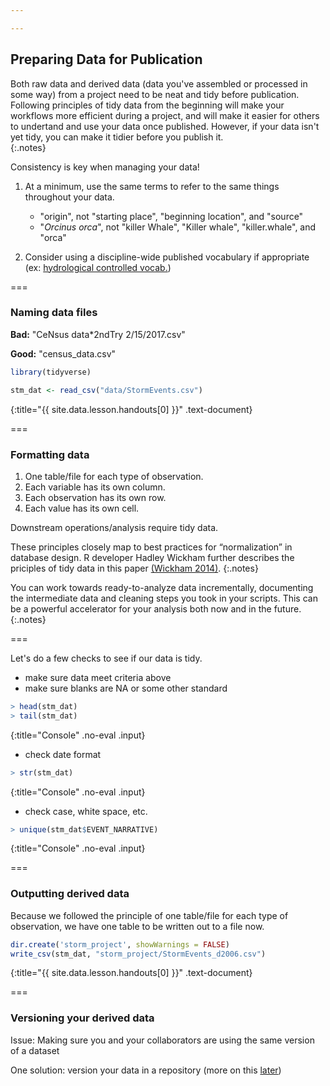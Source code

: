 ```yaml
---

---
```


## Preparing Data for Publication

Both raw data and derived data (data you've assembled or processed in some way) from a project need to be neat and tidy before publication.  Following principles of tidy data from the beginning will make your workflows more efficient during a project, and will make it easier for others to undertand and use your data once published.  However, if your data isn't yet tidy, you can make it tidier before you publish it.  
{:.notes} 

Consistency is key when managing your data!

1. At a minimum, use the same terms to refer to the same things throughout your data.

   - "origin", not "starting place", "beginning location", and "source"
   - "*Orcinus orca*", not "killer Whale", "Killer whale", "killer.whale", and "orca"

2. Consider using a discipline-wide published vocabulary if appropriate (ex: [hydrological controlled vocab.](http://vocabulary.odm2.org/))

===

### Naming data files 

__Bad:__  "CeNsus data*2ndTry 2/15/2017.csv"   

__Good:__  "census_data.csv"  



~~~r
library(tidyverse)

stm_dat <- read_csv("data/StormEvents.csv")
~~~
{:title="{{ site.data.lesson.handouts[0] }}" .text-document}


===

### Formatting data

1. One table/file for each type of observation.
2. Each variable has its own column.
3. Each observation has its own row.
4. Each value has its own cell.

Downstream operations/analysis require tidy data.  

These principles closely map to best practices for “normalization” in database design.  R developer Hadley Wickham further describes the priciples of tidy data in this paper [(Wickham 2014)](http://www.jstatsoft.org/v59/i10/paper). 
{:.notes}

You can work towards ready-to-analyze data incrementally, documenting the intermediate data and cleaning steps you took in your scripts.  This can be a powerful accelerator for your analysis both now and in the future.  
{:.notes}

===

Let's do a few checks to see if our data is tidy.

 - make sure data meet criteria above
 - make sure blanks are NA or some other standard
 


~~~r
> head(stm_dat)
> tail(stm_dat)
~~~
{:title="Console" .no-eval .input}

 
 - check date format


~~~r
> str(stm_dat)    
~~~
{:title="Console" .no-eval .input}


 - check case, white space, etc.  


~~~r
> unique(stm_dat$EVENT_NARRATIVE)    
~~~
{:title="Console" .no-eval .input}


===
    
### Outputting derived data 
    
Because we followed the principle of one table/file for each type of observation, 
we have one table to be written out to a file now.  



~~~r
dir.create('storm_project', showWarnings = FALSE)
write_csv(stm_dat, "storm_project/StormEvents_d2006.csv")
~~~
{:title="{{ site.data.lesson.handouts[0] }}" .text-document}


===
    
### Versioning your derived data

Issue: Making sure you and your collaborators are using the same version of a dataset

One solution: version your data in a repository (more on this [later](#versioning-data))



